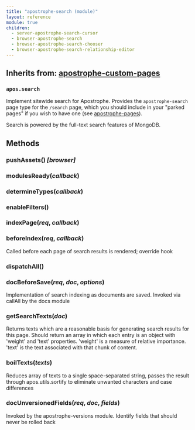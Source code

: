 ```yaml
---
title: "apostrophe-search (module)"
layout: reference
module: true
children:
  - server-apostrophe-search-cursor
  - browser-apostrophe-search
  - browser-apostrophe-search-chooser
  - browser-apostrophe-search-relationship-editor
---
```

## Inherits from: [apostrophe-custom-pages](../apostrophe-custom-pages/index.html)
### `apos.search`
Implement sitewide search for Apostrophe. Provides the
`apostrophe-search` page type for the `/search` page, which
you should include in your "parked pages" if you wish
to have one (see [apostrophe-pages](../apostrophe-pages/index.html)).

Search is powered by the full-text search features of MongoDB.


## Methods
### pushAssets() *[browser]*

### modulesReady(*callback*)

### determineTypes(*callback*)

### enableFilters()

### indexPage(*req*, *callback*)

### beforeIndex(*req*, *callback*)
Called before each page of search results is rendered; override hook
### dispatchAll()

### docBeforeSave(*req*, *doc*, *options*)
Implementation of search indexing as documents are saved. Invoked
via callAll by the docs module
### getSearchTexts(*doc*)
Returns texts which are a reasonable basis for
generating search results for this page. Should return
an array in which each entry is an object with
'weight' and 'text' properties. 'weight' is a measure
of relative importance. 'text' is the text associated
with that chunk of content.
### boilTexts(*texts*)
Reduces array of texts to a single space-separated string, passes the result
through apos.utils.sortify to eliminate unwanted characters and case differences
### docUnversionedFields(*req*, *doc*, *fields*)
Invoked by the apostrophe-versions module.
Identify fields that should never be rolled back
